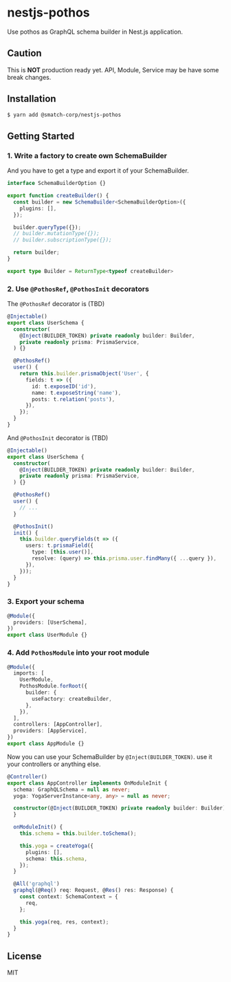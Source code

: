 # nestjs-pothos

Use pothos as GraphQL schema builder in Nest.js application.

## Caution

This is **NOT** production ready yet. API, Module, Service may be have some break changes.

## Installation

```bash
$ yarn add @smatch-corp/nestjs-pothos
```

## Getting Started

### 1. Write a factory to create own SchemaBuilder

And you have to get a type and export it of your SchemaBuilder.

```ts
interface SchemaBuilderOption {}

export function createBuilder() {
  const builder = new SchemaBuilder<SchemaBuilderOption>({
    plugins: [],
  });

  builder.queryType({});
  // builder.mutationType({});
  // builder.subscriptionType({});

  return builder;
}

export type Builder = ReturnType<typeof createBuilder>
```

### 2. Use `@PothosRef`, `@PothosInit` decorators

The `@PothosRef` decorator is (TBD)

```ts
@Injectable()
export class UserSchema {
  constructor(
    @Inject(BUILDER_TOKEN) private readonly builder: Builder,
    private readonly prisma: PrismaService,
  ) {}

  @PothosRef()
  user() {
    return this.builder.prismaObject('User', {
      fields: t => ({
        id: t.exposeID('id'),
        name: t.exposeString('name'),
        posts: t.relation('posts'),
      }),
    });
  }
}
```

And `@PothosInit` decorator is (TBD)

```ts
@Injectable()
export class UserSchema {
  constructor(
    @Inject(BUILDER_TOKEN) private readonly builder: Builder,
    private readonly prisma: PrismaService,
  ) {}

  @PothosRef()
  user() {
    // ...
  }

  @PothosInit()
  init() {
    this.builder.queryFields(t => ({
      users: t.prismaField({
        type: [this.user()],
        resolve: (query) => this.prisma.user.findMany({ ...query }),
      }),
    }));
  }
}
```

### 3. Export your schema

```ts
@Module({
  providers: [UserSchema],
})
export class UserModule {}
```

### 4. Add `PothosModule` into your root module

```ts
@Module({
  imports: [
    UserModule,
    PothosModule.forRoot({
      builder: {
        useFactory: createBuilder,
      },
    }),
  ],
  controllers: [AppController],
  providers: [AppService],
})
export class AppModule {}
```

Now you can use your SchemaBuilder by `@Inject(BUILDER_TOKEN)`. use it your controllers or anything else.

```ts
@Controller()
export class AppController implements OnModuleInit {
  schema: GraphQLSchema = null as never;
  yoga: YogaServerInstance<any, any> = null as never;

  constructor(@Inject(BUILDER_TOKEN) private readonly builder: Builder) {
  }

  onModuleInit() {
    this.schema = this.builder.toSchema();

    this.yoga = createYoga({
      plugins: [],
      schema: this.schema,
    });
  }

  @All('graphql')
  graphql(@Req() req: Request, @Res() res: Response) {
    const context: SchemaContext = {
      req,
    };

    this.yoga(req, res, context);
  }
}
```

## License

MIT
